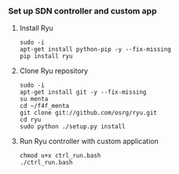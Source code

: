 ### Set up SDN controller and custom app

1. Install Ryu

    ```
    sudo -i
    apt-get install python-pip -y --fix-missing
    pip install ryu
    ```
1. Clone Ryu repository

    ```
    sudo -i
    apt-get install git -y --fix-missing
    su menta
    cd ~/f4f_menta
    git clone git://github.com/osrg/ryu.git
    cd ryu
    sudo python ./setup.py install
    ```
1. Run Ryu controller with custom application

    ```
    chmod u+x ctrl_run.bash
    ./ctrl_run.bash
    ```
